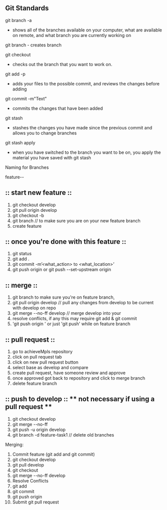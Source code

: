 ## Git Standards

git branch -a
  - shows all of the branches available on your computer, what are available on remote, and what branch you are currently working on

git branch <branch>
    - creates branch

git checkout <branch>
  - checks out the branch that you want to work on.

git add -p
  - adds your files to the possible commit, and reviews the changes before adding

git commit -m"Text"
  - commits the changes that have been added

git stash
  - stashes the changes you have made since the previous commit and allows you to change branches

git stash apply
  - when you have switched to the branch you want to be on, you apply the material you have saved with git stash

Naming for Branches

feature-<featurename>-<initials>

## :: start new feature ::
1. git checkout develop
2. git pull origin develop
3. git checkout -b <feature>
4. git branch   // to make sure you are on your new feature branch
5. create feature

## :: once you're done with this feature ::
1. git status
2. git add .
3. git commit -m’<what_action> to <what_location>’
4. git push origin <feature>
        or
    git push --set-upstream origin <feature>

## :: merge ::
1. git branch to make sure you're on feature branch,
2. git pull origin develop    // pull any changes from develop to be current with develop on repo
3. git merge --no-ff develop   // merge develop into your <feature>
4. resolve conflicts, if any this may require git add & git commit
5. 'git push origin <feature>' or just 'git push' while on feature branch

## :: pull request ::
1. go to achieveMpls repository
2. click on pull request tab
3. click on new pull request button
4. select base as develop and compare <feature>
5. create pull request, have someone review and approve
6. once approved got back to repository and click to merge branch
7. delete feature branch

## :: push to develop :: ** not necessary if using a pull request **
1. git checkout develop  
2. git merge --no-ff <feature>
3. git push -u origin develop
4. git branch -d feature-task1 // delete old branches

Merging:

1. Commit feature (git add and git commit)
2. git checkout develop
3. git pull develop
4. git checkout <feature>
5. git merge --no-ff develop
6. Resolve Conflicts
7. git add
8. git commit
9. git push origin <feature>
10. Submit git pull request
